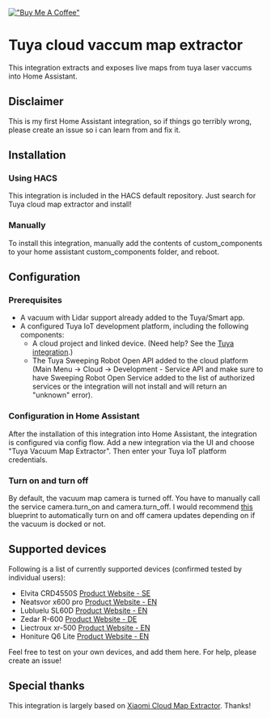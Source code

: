 [!["Buy Me A Coffee"](https://www.buymeacoffee.com/assets/img/custom_images/orange_img.png)](https://www.buymeacoffee.com/ovenlab)
# Tuya cloud vaccum map extractor
This integration extracts and exposes live maps from tuya laser vaccums into Home Assistant.

## Disclaimer
This is my first Home Assistant integration, so if things go terribly wrong, please create an issue so i can learn from and fix it.

## Installation


### Using HACS
This integration is included in the HACS default repository. Just search for Tuya cloud map extractor and install!


### Manually 
To install this integration, manually add the contents of custom_components to your home assistant custom_components folder, and reboot.

## Configuration


### Prerequisites
* A vacuum with Lidar support already added to the Tuya/Smart app.
* A configured Tuya IoT development platform, including the following components:
    - A cloud project and linked device. (Need help? See the [Tuya integration](https://www.home-assistant.io/integrations/tuya/#configuration-of-the-tuya-iot-platform).)
    - The Tuya Sweeping Robot Open API added to the cloud platform (Main Menu -> Cloud -> Development - Service API and make sure to have Sweeping Robot Open Service added to the list of authorized services or the integration will not install and will return an "unknown" error).

### Configuration in Home Assistant
After the installation of this integration into Home Assistant, the integration is configured via config flow. Add a new integration via the UI and choose "Tuya Vacuum Map Extractor". Then enter your Tuya IoT platform credentials.

### Turn on and turn off
By default, the vacuum map camera is turned off. You have to manually call the service camera.turn_on and camera.turn_off. I would recommend [this](https://raw.githubusercontent.com/PiotrMachowski/Home-Assistant-custom-components-Xiaomi-Cloud-Map-Extractor/master/blueprints/automation/disable_vacuum_camera_update_when_docked.yaml) blueprint to automatically turn on and off camera updates depending on if the vacuum is docked or not.

## Supported devices
Following is a list of currently supported devices (confirmed tested by individual users): 

* Elvita CRD4550S [Product Website - SE](https://elvita.se/produkter/rengoring/robotdammsugare/elvita-robotdammsugare-crd4550s)
* Neatsvor x600 pro [Product Website - EN](https://neatsvor.com/products/neatsvor-x600-pro)
* Lubluelu SL60D [Product Website - EN](https://lubluelu.com/products/sl60d-poweful-breakpoint-mode-wifi-connected)
* Zedar R-600 [Product Website - DE](https://zedar.eu)
* Liectroux xr-500 [Product Website - EN](https://liectrouxrobotics.com/products/liectroux-xr500-high-end-robot-vacuum-laser-navigation-6500pa-suction-power-save-5-maps-in-the-app-y-shape-wet-mopping-virtual-wall-setting-have-stock-in-eu-warehouse)
* Honiture Q6 Lite [Product Website - EN](https://www.honiture.com/product/honiture-q6-mapping-robot-vacuum-with-xl-self-empty-base-2-in-1-of-vacuuming-and-mopping-2700pa-super-suction-with-tangle-free-ideal-for-pet-hair-hard-floor-and-carpet-2)

Feel free to test on your own devices, and add them here. For help, please create an issue!

## Special thanks
This integration is largely based on [Xiaomi Cloud Map Extractor](https://github.com/PiotrMachowski/Home-Assistant-custom-components-Xiaomi-Cloud-Map-Extractor). Thanks!
